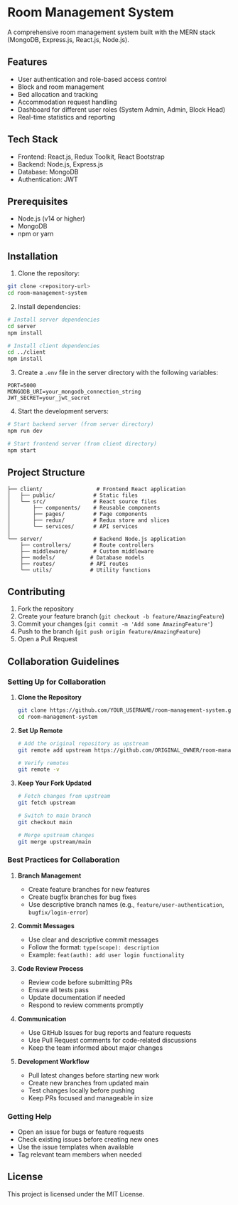 # Room Management System

A comprehensive room management system built with the MERN stack (MongoDB, Express.js, React.js, Node.js).

## Features

- User authentication and role-based access control
- Block and room management
- Bed allocation and tracking
- Accommodation request handling
- Dashboard for different user roles (System Admin, Admin, Block Head)
- Real-time statistics and reporting

## Tech Stack

- Frontend: React.js, Redux Toolkit, React Bootstrap
- Backend: Node.js, Express.js
- Database: MongoDB
- Authentication: JWT

## Prerequisites

- Node.js (v14 or higher)
- MongoDB
- npm or yarn

## Installation

1. Clone the repository:
```bash
git clone <repository-url>
cd room-management-system
```

2. Install dependencies:
```bash
# Install server dependencies
cd server
npm install

# Install client dependencies
cd ../client
npm install
```

3. Create a `.env` file in the server directory with the following variables:
```
PORT=5000
MONGODB_URI=your_mongodb_connection_string
JWT_SECRET=your_jwt_secret
```

4. Start the development servers:
```bash
# Start backend server (from server directory)
npm run dev

# Start frontend server (from client directory)
npm start
```

## Project Structure

```
├── client/                 # Frontend React application
│   ├── public/            # Static files
│   └── src/               # React source files
│       ├── components/    # Reusable components
│       ├── pages/         # Page components
│       ├── redux/         # Redux store and slices
│       └── services/      # API services
│
└── server/                # Backend Node.js application
    ├── controllers/       # Route controllers
    ├── middleware/        # Custom middleware
    ├── models/           # Database models
    ├── routes/           # API routes
    └── utils/            # Utility functions
```

## Contributing

1. Fork the repository
2. Create your feature branch (`git checkout -b feature/AmazingFeature`)
3. Commit your changes (`git commit -m 'Add some AmazingFeature'`)
4. Push to the branch (`git push origin feature/AmazingFeature`)
5. Open a Pull Request

## Collaboration Guidelines

### Setting Up for Collaboration

1. **Clone the Repository**
   ```bash
   git clone https://github.com/YOUR_USERNAME/room-management-system.git
   cd room-management-system
   ```

2. **Set Up Remote**
   ```bash
   # Add the original repository as upstream
   git remote add upstream https://github.com/ORIGINAL_OWNER/room-management-system.git
   
   # Verify remotes
   git remote -v
   ```

3. **Keep Your Fork Updated**
   ```bash
   # Fetch changes from upstream
   git fetch upstream
   
   # Switch to main branch
   git checkout main
   
   # Merge upstream changes
   git merge upstream/main
   ```

### Best Practices for Collaboration

1. **Branch Management**
   - Create feature branches for new features
   - Create bugfix branches for bug fixes
   - Use descriptive branch names (e.g., `feature/user-authentication`, `bugfix/login-error`)

2. **Commit Messages**
   - Use clear and descriptive commit messages
   - Follow the format: `type(scope): description`
   - Example: `feat(auth): add user login functionality`

3. **Code Review Process**
   - Review code before submitting PRs
   - Ensure all tests pass
   - Update documentation if needed
   - Respond to review comments promptly

4. **Communication**
   - Use GitHub Issues for bug reports and feature requests
   - Use Pull Request comments for code-related discussions
   - Keep the team informed about major changes

5. **Development Workflow**
   - Pull latest changes before starting new work
   - Create new branches from updated main
   - Test changes locally before pushing
   - Keep PRs focused and manageable in size

### Getting Help

- Open an issue for bugs or feature requests
- Check existing issues before creating new ones
- Use the issue templates when available
- Tag relevant team members when needed

## License

This project is licensed under the MIT License. 